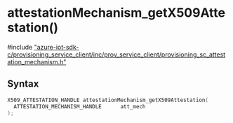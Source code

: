# attestationMechanism_getX509Attestation()

\#include ["azure-iot-sdk-c/provisioning_service_client/inc/prov_service_client/provisioning_sc_attestation_mechanism.h"](../iot-c-ref-provisioning-sc-attestation-mechanism-h.md)  

## Syntax

```C
X509_ATTESTATION_HANDLE attestationMechanism_getX509Attestation(
  ATTESTATION_MECHANISM_HANDLE  	att_mech
);

```

